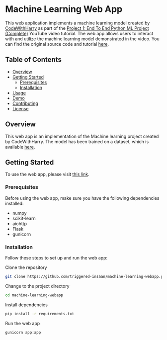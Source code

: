 # Machine Learning Web App

This web application implements a machine learning model created by [CodeWithHarry](https://www.youtube.com/@CodeWithHarry) as part of the [Project 1: End To End Python ML Project (Complete)](https://www.youtube.com/watch?v=iIkJrwVUl1c) YouTube video tutorial. The web app allows users to interact with and utilize the machine learning model demonstrated in the video. You can find the original source code and tutorial [here](https://www.codewithharry.com/videos/ml-tutorials-in-hindi-20/).

## Table of Contents

- [Overview](#overview)
- [Getting Started](#getting-started)
  - [Prerequisites](#prerequisites)
  - [Installation](#installation)
- [Usage](#usage)
- [Demo](#demo)
- [Contributing](#contributing)
- [License](#license)

## Overview

This web app is an implementation of the Machine learning project created by CodeWithHarry. The model has been trained on a dataset, which is available [here](https://github.com/triggered-insaan/Machine-Learning/blob/master/data.csv).

## Getting Started

To use the web app, please visit [this link](https://dragon-lww8.onrender.com/).

### Prerequisites

Before using the web app, make sure you have the following dependencies installed:

- numpy
- scikit-learn
- aiohttp
- Flask
- gunicorn

### Installation

Follow these steps to set up and run the web app:  

Clone the repository
```bash
git clone https://github.com/triggered-insaan/machine-learning-webapp.git
```

Change to the project directory
```bash
cd machine-learning-webapp
```

Install dependencies
```bash
pip install -r requirements.txt
```

Run the web app
```bash
gunicorn app:app
``````
